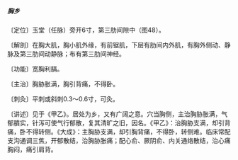 ##### 胸乡

〔定位〕玉堂（任脉）旁开6寸，第三肋间隙中（图48）。

〔解剖〕在胸大肌，胸小肌外缘，有前锯肌，下层有肋间内外肌，有胸外侧动、静脉及第三肋间动静脉；布有第三肋间神经。

〔功能〕宽胸利膈。

〔主治〕胸胁胀满，胸引背痛，不得卧。

〔刺灸〕平刺或斜刺0.3～0.6寸，可灸。

〔讲述〕见于《甲乙》。居处为乡，又有广阔之意。穴当胸侧，主治胸胁胀满，气郁膹实，针泻可使气行郁散，复其清旷之旧，因名。《甲乙》：治胸胁支满，却引背痛，卧不得转侧。《大成》：主胸胁支满，却引胸背痛，不得卧，转侧难。临床常配支沟通调三焦，开郁散结，治胸胁胀痛；配心俞、厥阴俞、内关通络散结，治心痛胸闷，痛引肩背。
